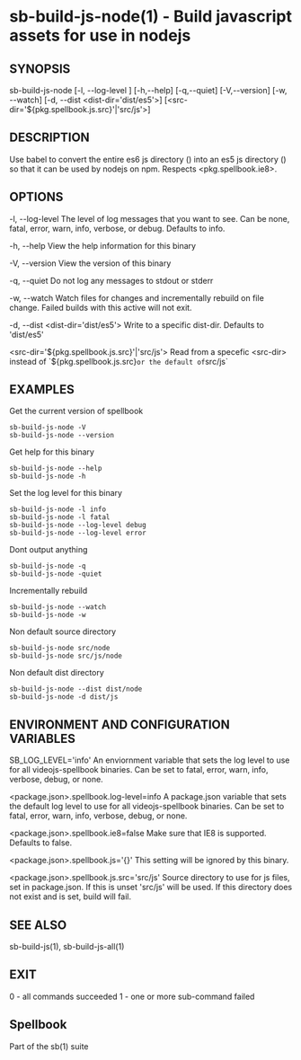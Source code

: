 # sb-build-js-node(1) - Build javascript assets for use in nodejs

## SYNOPSIS

  sb-build-js-node [-l, --log-level <level>] [-h,--help] [-q,--quiet] [-V,--version]
                   [-w, --watch] [-d, --dist <dist-dir='dist/es5'>]
                   [<src-dir='${pkg.spellbook.js.src}'|'src/js'>]

## DESCRIPTION

  Use babel to convert the entire es6 js directory (<src-dir>) into an es5 js directory
  (<dist-dir>) so that it can be used by nodejs on npm. Respects <pkg.spellbook.ie8>.

## OPTIONS

  -l, --log-level <level>
    The level of log messages that you want to see. Can be none, fatal, error,
    warn, info, verbose, or debug. Defaults to info.

  -h, --help
    View the help information for this binary

  -V, --version
    View the version of this binary

  -q, --quiet
    Do not log any messages to stdout or stderr

  -w, --watch
    Watch files for changes and incrementally rebuild on file change.
    Failed builds with this active will not exit.

  -d, --dist <dist-dir='dist/es5'>
    Write to a specific dist-dir. Defaults to 'dist/es5'

  <src-dir='${pkg.spellbook.js.src}'|'src/js'>
    Read from a specefic <src-dir> instead of `${pkg.spellbook.js.src}` or
    the default of `src/js`

## EXAMPLES

  Get the current version of spellbook

    sb-build-js-node -V
    sb-build-js-node --version

  Get help for this binary

    sb-build-js-node --help
    sb-build-js-node -h

  Set the log level for this binary

    sb-build-js-node -l info
    sb-build-js-node -l fatal
    sb-build-js-node --log-level debug
    sb-build-js-node --log-level error

  Dont output anything

    sb-build-js-node -q
    sb-build-js-node -quiet

  Incrementally rebuild

    sb-build-js-node --watch
    sb-build-js-node -w

  Non default source directory

    sb-build-js-node src/node
    sb-build-js-node src/js/node

  Non default dist directory

    sb-build-js-node --dist dist/node
    sb-build-js-node -d dist/js

## ENVIRONMENT AND CONFIGURATION VARIABLES

  SB_LOG_LEVEL='info'
    An enviornment variable that sets the log level to use for all videojs-spellbook
    binaries. Can be set to fatal, error, warn, info, verbose, debug, or none.

  <package.json>.spellbook.log-level=info
    A package.json variable that sets the default log level to use for all videojs-spellbook
    binaries. Can be set to fatal, error, warn, info, verbose, debug, or none.

  <package.json>.spellbook.ie8=false
    Make sure that IE8 is supported. Defaults to false.

  <package.json>.spellbook.js='{}'
    This setting will be ignored by this binary.

  <package.json>.spellbook.js.src='src/js'
    Source directory to use for js files, set in package.json. If this is unset
    'src/js' will be used. If this directory does not exist and is set, build will fail.

## SEE ALSO

  sb-build-js(1), sb-build-js-all(1)

## EXIT

  0 - all commands succeeded
  1 - one or more sub-command failed

## Spellbook

  Part of the sb(1) suite
